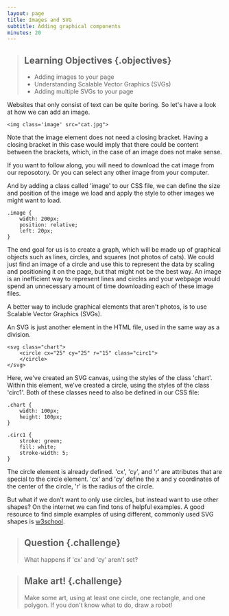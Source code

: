 ```yaml
---
layout: page
title: Images and SVG
subtitle: Adding graphical components
minutes: 20
---
```


> ## Learning Objectives {.objectives}
>
> * Adding images to your page
> * Understanding Scalable Vector Graphics (SVGs) 
> * Adding multiple SVGs to your page

Websites that only consist of text can be quite boring. So let's have a look at how
we can add an image. 

~~~{.html}
<img class='image' src="cat.jpg">
~~~

Note that the image element does not need a closing bracket. Having a closing bracket in this case would imply that there could be content between the brackets, which, in the case of an image does not make sense.

If you want to follow along, you will need to download the cat image from our reposotory. Or you can select any other image from your computer. 

And by adding a class called 'image' to our CSS file, we can define the size and 
position of the image we load and apply the style to other images we might want to load. 

~~~{.css}
.image {
	width: 200px;
	position: relative;
	left: 20px;
}
~~~

The end goal for us is to create a graph, which will be made up of graphical 
objects such as lines, circles, and squares (not photos of cats). 
We could just find an image of a circle and use this to represent the data by 
scaling and positioning it on the page, but that might not be the best way. 
An image is an inefficient way to represent lines and circles and your webpage 
would spend an unnecessary amount of time downloading each of these image files. 

A better way to include graphical elements that aren't photos, is to use Scalable 
Vector Graphics (SVGs).

An SVG is just another element in the HTML file, used in the same way as a division.

~~~{.html}
<svg class="chart">
 	<circle cx="25" cy="25" r="15" class="circ1">
 	</circle>
</svg>
~~~

Here, we've created an SVG canvas, using the styles of the class 'chart'.
Within this element, we've created a circle, using the styles of the class 'circ1'.
Both of these classes need to also be defined in our CSS file:

~~~{.css}
.chart {
	width: 100px;
	height: 100px;
}

.circ1 {
	stroke: green; 
	fill: white;
	stroke-width: 5;
}
~~~

The circle element is already defined. 'cx', 'cy', and 'r' are attributes that
are special to the circle element. 'cx' and 'cy' define the x and y coordinates of 
the center of the circle, 'r' is the radius of the circle. 

But what if we don't want to only use circles, but instead want to use other shapes?
On the internet we can find tons of helpful examples. A good resource to 
find simple examples of using different, commonly used SVG shapes is 
[w3school](http://www.w3schools.com/svg/default.asp). 

> ## Question {.challenge}
>
> What happens if 'cx' and 'cy' aren't set?

> ## Make art! {.challenge}
>
> Make some art, using at least one circle, one rectangle, and one polygon.
> If you don't know what to do, draw a robot! 
